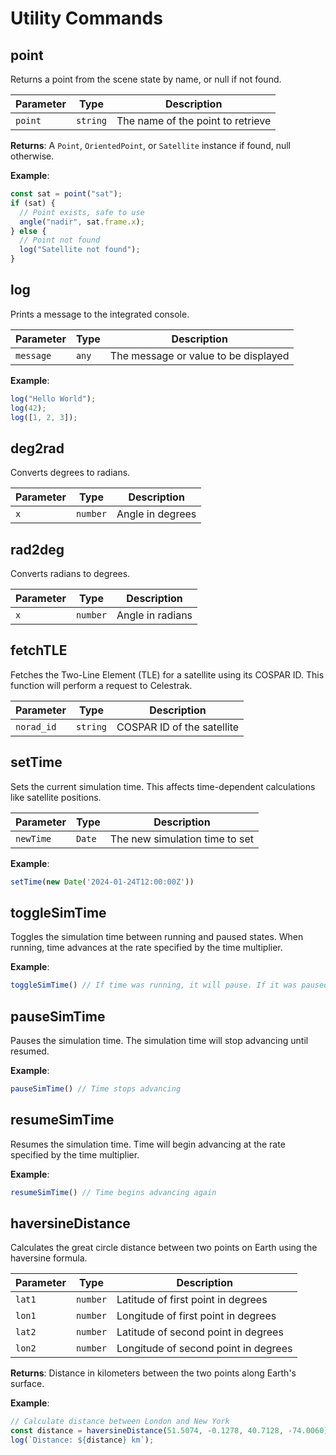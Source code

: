 # Utility Commands

## point

Returns a point from the scene state by name, or null if not found.

| Parameter | Type     | Description                           |
|-----------|----------|---------------------------------------|
| `point`   | `string` | The name of the point to retrieve     |

**Returns**: A `Point`, `OrientedPoint`, or `Satellite` instance if found, null otherwise.

**Example**:
```js
const sat = point("sat");
if (sat) {
  // Point exists, safe to use
  angle("nadir", sat.frame.x);
} else {
  // Point not found
  log("Satellite not found");
}
```

## log

Prints a message to the integrated console.

| Parameter | Type     | Description                           |
|-----------|----------|---------------------------------------|
| `message` | `any`    | The message or value to be displayed  |

**Example**:
```js
log("Hello World");
log(42);
log([1, 2, 3]);
```

## deg2rad

 Converts degrees to radians.

 | Parameter | Type     | Description         |
 |-----------|----------|---------------------|
 | `x`       | `number` | Angle in degrees    |

 ## rad2deg

 Converts radians to degrees.

 | Parameter | Type     | Description         |
 |-----------|----------|---------------------|
 | `x`       | `number` | Angle in radians    |

 ## fetchTLE

 Fetches the Two-Line Element (TLE) for a satellite using its COSPAR ID. This
function will perform a request to Celestrak.

 | Parameter   | Type     | Description                    |
 |-------------|----------|--------------------------------|
 | `norad_id`  | `string` | COSPAR ID of the satellite     |

 ## setTime

 Sets the current simulation time. This affects time-dependent calculations like
satellite positions.

 | Parameter   | Type     | Description                          |
 |-------------|----------|--------------------------------------|
 | `newTime`   | `Date`   | The new simulation time to set       |

 **Example**:
 ```js
 setTime(new Date('2024-01-24T12:00:00Z'))
 ```

## toggleSimTime

Toggles the simulation time between running and paused states. When running, time advances at the rate specified by the time multiplier.

**Example**:
```js
toggleSimTime() // If time was running, it will pause. If it was paused, it will resume.
```

## pauseSimTime

Pauses the simulation time. The simulation time will stop advancing until resumed.

**Example**:
```js
pauseSimTime() // Time stops advancing
```

## resumeSimTime

Resumes the simulation time. Time will begin advancing at the rate specified by the time multiplier.

**Example**:
```js
resumeSimTime() // Time begins advancing again
```

## haversineDistance

Calculates the great circle distance between two points on Earth using the haversine formula.

| Parameter | Type     | Description                           |
|-----------|----------|---------------------------------------|
| `lat1`    | `number` | Latitude of first point in degrees    |
| `lon1`    | `number` | Longitude of first point in degrees   |
| `lat2`    | `number` | Latitude of second point in degrees   |
| `lon2`    | `number` | Longitude of second point in degrees  |

**Returns**: Distance in kilometers between the two points along Earth's surface.

**Example**:
```js
// Calculate distance between London and New York
const distance = haversineDistance(51.5074, -0.1278, 40.7128, -74.0060);
log(`Distance: ${distance} km`);
```
